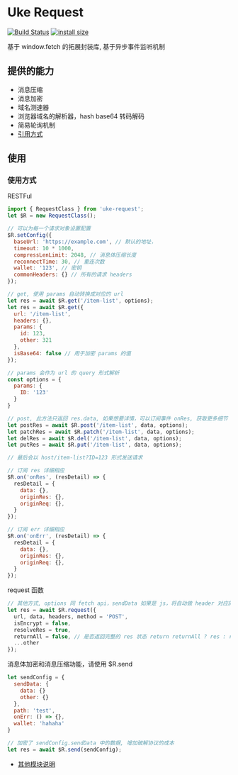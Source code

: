 # Uke Request

[![Build Status](https://travis-ci.com/SANGET/uke-request.svg?branch=master)](https://travis-ci.com/SANGET/uke-request)
[![install size](https://packagephobia.now.sh/badge?p=uke-request)](https://packagephobia.now.sh/result?p=uke-request)

基于 window.fetch 的拓展封装库, 基于异步事件监听机制

## 提供的能力

- 消息压缩
- 消息加密
- 域名测速器
- 浏览器域名的解析器，hash base64 转码解码
- 简易轮询机制
- [引用方式](./docs/import-desc.md)

## 使用

### 使用方式

RESTFul

```js
import { RequestClass } from 'uke-request';
let $R = new RequestClass();

// 可以为每一个请求对象设置配置
$R.setConfig({
  baseUrl: 'https://example.com', // 默认的地址，
  timeout: 10 * 1000,
  compressLenLimit: 2048, // 消息体压缩长度
  reconnectTime: 30, // 重连次数
  wallet: '123', // 密钥
  commonHeaders: {} // 所有的请求 headers
});

// get, 使用 params 自动转换成对应的 url
let res = await $R.get('/item-list', options);
let res = await $R.get({
  url: '/item-list',
  headers: {},
  params: {
    id: 123,
    other: 321
  },
  isBase64: false // 用于加密 params 的值
});

// params 会作为 url 的 query 形式解析
const options = {
  params: {
    ID: '123'
  }
}

// post, 此方法只返回 res.data, 如果想要详情，可以订阅事件 onRes, 获取更多细节
let postRes = await $R.post('/item-list', data, options);
let patchRes = await $R.patch('/item-list', data, options);
let delRes = await $R.del('/item-list', data, options);
let putRes = await $R.put('/item-list', data, options);

// 最后会以 host/item-list?ID=123 形式发送请求

// 订阅 res 详细相应
$R.on('onRes', (resDetail) => {
  resDetail = {
    data: {},
    originRes: {},
    originReq: {},
  }
});

// 订阅 err 详细相应
$R.on('onErr', (resDetail) => {
  resDetail = {
    data: {},
    originRes: {},
    originReq: {},
  }
});
```

request 函数

```js
// 其他方式, options 同 fetch api，sendData 如果是 js，将自动做 header 对应的转换
let res = await $R.request({
  url, data, headers, method = 'POST',
  isEncrypt = false,
  resolveRes = true,
  returnAll = false, // 是否返回完整的 res 状态 return returnAll ? res : res.data
  ...other
});
```

消息体加密和消息压缩功能，请使用 $R.send

```js
let sendConfig = {
  sendData: {
    data: {}
    other: {}
  },
  path: 'test',
  onErr: () => {},
  wallet: 'hahaha'
}

// 加密了 sendConfig.sendData 中的数据, 增加破解协议的成本
let res = await $R.send(sendConfig);
```

- [其他模块说明](./docs/other-desc.md)
